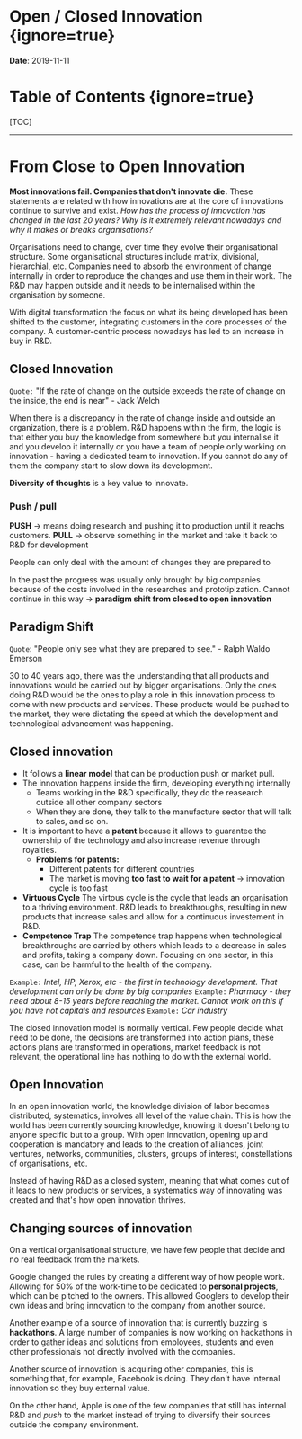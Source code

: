 # Open / Closed Innovation {ignore=true}

**Date**: 2019-11-11

# Table of Contents {ignore=true}

[TOC]

-----

# From Close to Open Innovation

**Most innovations fail. Companies that don't innovate die.** These statements are related with how innovations are at the core of innovations continue to survive and exist. *How has the process of innovation has changed in the last 20 years? Why is it extremely relevant nowadays and why it makes or breaks organisations?* 

Organisations need to change, over time they evolve their organisational structure. Some organisational structures include matrix, divisional, hierarchial, etc. Companies need to absorb the environment of change internally in order to reproduce the changes and use them in their work. The R&D may happen outside and it needs to be internalised within the organisation by someone.

With digital transformation the focus on what its being developed has been shifted to the customer, integrating customers in the core processes of the company. A customer-centric process nowadays has led to an increase in buy in R&D.

## Closed Innovation

`Quote:` "If the rate of change on the outside exceeds the rate of change on the inside, the end is near" - Jack Welch

When there is a discrepancy in the rate of change inside and outside an organization, there is a problem. R&D happens within the firm, the logic is that either you buy the knowledge from somewhere but you internalise it and you develop it internally or you have a team of people only working on innovation - having a dedicated team to innovation. If you cannot do any of them the company start to slow down its development.

**Diversity of thoughts** is a key value to innovate.

### Push / pull

**PUSH** → means doing research and pushing it to production until it reachs customers.
**PULL** → observe something in the market and take it back to R&D for development

People can only deal with the amount of changes they are prepared to

In the past the progress was usually only brought by big companies because of the costs involved in the researches and prototipization.
Cannot continue in this way → **paradigm shift from closed to open innovation**

## Paradigm Shift

`Quote`: "People only see what they are prepared to see." - Ralph Waldo Emerson

30 to 40 years ago, there was the understanding that all products and innovations would be carried out by bigger organisations. Only the ones doing R&D would be the ones to play a role in this innovation process to come with new products and services. These products would be pushed to the market, they were dictating the speed at which the development and technological advancement was happening.

## Closed innovation

- It follows a **linear model** that can be production push or market pull.
- The innovation happens inside the firm, developing everything internally
  - Teams working in the R&D specifically, they do the reasearch outside all other company sectors
  - When they are done, they talk to the manufacture sector that will talk to sales, and so on.
- It is important to have a **patent** because it allows to guarantee the ownership of the technology and also increase revenue through royalties.
    - **Problems for patents:**
      - Different patents for different countries
      - The market is moving **too fast to wait for a patent** → innovation cycle is too fast
- **Virtuous Cycle** The virtous cycle is the cycle that leads an organisation to a thriving environment. R&D leads to breakthroughs, resulting in new products that increase sales and allow for a continuous investement in R&D.
- **Competence Trap** The competence trap happens when technological breakthroughs are carried by others which leads to a decrease in sales and profits, taking a company down. Focusing on one sector, in this case, can be harmful to the health of the company.

`Example:` _Intel, HP, Xerox, etc - the first in technology development. That development can only be done by big companies_
`Example:` _Pharmacy - they need about 8-15 years before reaching the market. Cannot work on this if you have not capitals and resources_
`Example:` _Car industry_

The closed innovation model is normally vertical. Few people decide what need to be done, the decisions are transformed into action plans, these actions plans are transformed in operations, market feedback is not relevant, the operational line has nothing to do with the external world.

## Open Innovation

In an open innovation world, the knowledge division of labor becomes distributed, systematics, involves all level of the value chain. This is how the world has been currently sourcing knowledge, knowing it doesn't belong to anyone specific but to a group. With open innovation, opening up and cooperation is mandatory and leads to the creation of alliances, joint ventures, networks, communities, clusters, groups of interest, constellations of organisations, etc.

Instead of having R&D as a closed system, meaning that what comes out of it leads to new products or services, a systematics way of innovating was created and that's how open innovation thrives.

## Changing sources of innovation
On a vertical organisational structure, we have few people that decide and no real feedback from the markets.

Google changed the rules by creating a different way of how people work. Allowing for 50% of the work-time to be dedicated to **personal projects**, which can be pitched to the owners. This allowed Googlers to develop their own ideas and bring innovation to the company from another source.

Another example of a source of innovation that is currently buzzing is **hackathons**. A large number of companies is now working on hackathons in order to gather ideas and solutions from employees, students and even other professionals not directly involved with the companies.

Another source of innovation is acquiring other companies, this is something that, for example, Facebook is doing. They don't have internal innovation so they buy external value.

On the other hand, Apple is one of the few companies that still has internal R&D and _push_ to the market instead of trying to diversify their sources outside the company environment.